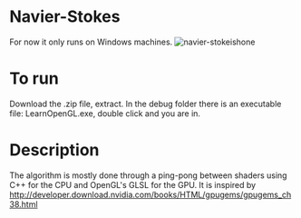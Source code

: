 # Navier-Stokes
For now it only runs on Windows machines.
![navier-stokeishone](https://user-images.githubusercontent.com/21000020/48667011-bbb71080-ea9a-11e8-975a-302d2d594885.gif)
# To run
Download the .zip file, extract. In the debug folder there is an executable file: LearnOpenGL.exe, double click and you are in.
# Description
The algorithm is mostly done through a ping-pong between shaders using C++ for the CPU and OpenGL's GLSL for the GPU. It is inspired by http://developer.download.nvidia.com/books/HTML/gpugems/gpugems_ch38.html

